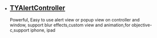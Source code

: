 *  ## [TYAlertController](https://github.com/12207480/TYAlertController)
   Powerful, Easy to use alert view or popup view on controller and window, support blur effects,custom view and animation,for objective-c,support iphone, ipad
